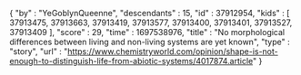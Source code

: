 {
  "by" : "YeGoblynQueenne",
  "descendants" : 15,
  "id" : 37912954,
  "kids" : [ 37913475, 37913663, 37913419, 37913577, 37913400, 37913401, 37913527, 37913409 ],
  "score" : 29,
  "time" : 1697538976,
  "title" : "No morphological differences between living and non-living systems are yet known",
  "type" : "story",
  "url" : "https://www.chemistryworld.com/opinion/shape-is-not-enough-to-distinguish-life-from-abiotic-systems/4017874.article"
}
